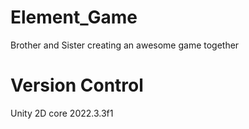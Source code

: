 # Element_Game
Brother and Sister creating an awesome game together

# Version Control
Unity 2D core 2022.3.3f1
